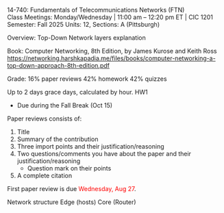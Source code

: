 14-740: Fundamentals of Telecommunications Networks (FTN)  
Class Meetings: Monday/Wednesday | 11:00 am – 12:20 pm ET | CIC 1201  
Semester: Fall 2025
Units: 12, Sections: A (Pittsburgh)

Overview: 
Top-Down Network layers explanation

Book:
Computer Networking, 8th Edition, by James Kurose and Keith Ross
https://networking.harshkapadia.me/files/books/computer-networking-a-top-down-approach-8th-edition.pdf

Grade:
16% paper reviews
42% homework
42% quizzes

Up to 2 days grace days, calculated by hour.
HW1
- Due during the Fall Break (Oct 15)

Paper reviews consists of:
1. Title
2. Summary of the contribution
3. Three import points and their justification/reasoning
4. Two questions/comments you have about the paper and their justification/reasoning
	- Question mark on their points
5. A complete citation

First paper review is due <span style="color:red">Wednesday, Aug 27</span>.


Network structure
Edge (hosts)
Core (Router)

